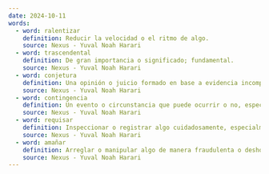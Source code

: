 ```yaml
---
date: 2024-10-11
words:
  - word: ralentizar
    definition: Reducir la velocidad o el ritmo de algo.
    source: Nexus - Yuval Noah Harari 
  - word: trascendental
    definition: De gran importancia o significado; fundamental.
    source: Nexus - Yuval Noah Harari 
  - word: conjetura
    definition: Una opinión o juicio formado en base a evidencia incompleta o especulación.
    source: Nexus - Yuval Noah Harari 
  - word: contingencia
    definition: Un evento o circunstancia que puede ocurrir o no, especialmente uno que podría afectar un plan o proyecto.
    source: Nexus - Yuval Noah Harari 
  - word: requisar
    definition: Inspeccionar o registrar algo cuidadosamente, especialmente para buscar algo ilegal o prohibido.
    source: Nexus - Yuval Noah Harari 
  - word: amañar
    definition: Arreglar o manipular algo de manera fraudulenta o deshonesta para obtener un beneficio o ventaja.
    source: Nexus - Yuval Noah Harari 
---
```

